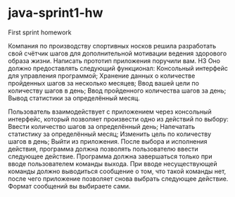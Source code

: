 # java-sprint1-hw
First sprint homework

Компания по производству спортивных носков решила разработать свой счётчик шагов для дополнительной мотивации ведения здорового образа жизни. Написать прототип приложения поручили вам. H3
Оно должно предоставлять следующий функционал:
Консольный интерфейс для управления программой;
Хранение данных о количестве пройденных шагов за несколько месяцев;
Ввод вашей цели по количеству шагов в день;
Ввод пройденного количества шагов за день;
Вывод статистики за определённый месяц.

Пользователь взаимодействует с приложением через консольный интерфейс, который позволяет произвести одно из действий по выбору:
Ввести количество шагов за определённый день;
Напечатать статистику за определённый месяц;
Изменить цель по количеству шагов в день;
Выйти из приложения.
После выбора и исполнения действия, программа должна позволять пользователю ввести следующее действие. Программа должна завершаться только при вводе пользователем команды выхода. При вводе несуществующей команды должно выводиться сообщение о том, что такой команды нет, после чего приложение позволяет снова выбрать следующее действие. Формат сообщений вы выбираете сами.
